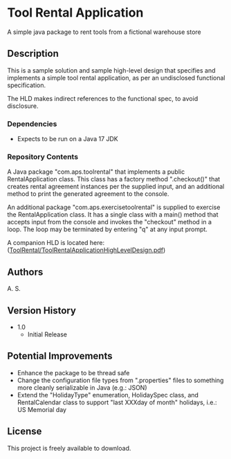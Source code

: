 # Tool Rental Application

A simple java package to rent tools from a fictional warehouse store

## Description

This is a sample solution and sample high-level design that specifies and implements a 
simple tool rental application, as per an undisclosed functional specification.  

The HLD makes indirect references to the functional spec, to avoid disclosure.

### Dependencies
* Expects to be run on a Java 17 JDK

### Repository Contents
A Java package "com.aps.toolrental" that implements a public RentalApplication class.
This class has a factory method ".checkout()" that creates rental agreement instances
per the supplied input, and an additional method to print the generated agreement to the console.

An additional package "com.aps.exercisetoolrental" is supplied to exercise the RentalApplication class.
It has a single class with a main() method that accepts input from the console and invokes the
"checkout" method in a loop. The loop may be terminated by entering "q" at any input prompt.

A companion HLD is located here: ([ToolRental/ToolRentalApplicationHighLevelDesign.pdf](https://github.com/apstephens/as0124/blob/master/ToolRental/ToolRentalApplicationHighLevelDesign.pdf))

## Authors
A. S.

## Version History

* 1.0
    * Initial Release

## Potential Improvements
* Enhance the package to be thread safe
* Change the configuration file types from ".properties" files to something more cleanly serializable in Java (e.g.:  JSON)
* Extend the "HolidayType" enumeration, HolidaySpec class, and RentalCalendar class to support "last XXXday of month" holidays, i.e.: US Memorial day

## License

This project is freely available to download.
